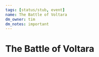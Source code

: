```yaml
---
tags: [status/stub, event]
name: The Battle of Voltara
dm_owner: tim
dm_notes: important
---
```


# The Battle of Voltara